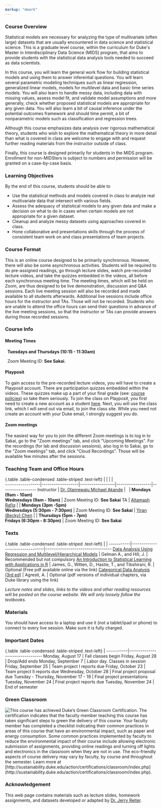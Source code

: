 ```yaml
---
markup: "mmark"
---
```


### Course Overview
Statistical models are necessary for analyzing the type of multivariate (often large) datasets that are usually encountered in data science and statistical science. This is a graduate level course, within the curriculum for Duke's Master in Interdisciplinary Data Science (MIDS) program, that aims to provide students with the statistical data analysis tools needed to succeed as data scientists. 

In this course, you will learn the general work flow for building statistical models and using them to answer inferential questions. You will learn several parametric modeling techniques such as linear regression, generalized linear models, models for multilevel data and basic time series models. You will also learn to handle messy data, including data with missing values, assess model fit, and validate model assumptions and more generally, check whether proposed statistical models are appropriate for any given data. You will also learn a bit of causal inference under the potential outcomes framework and should time permit, a bit of nonparametric models such as classification and regression trees. 

Although this course emphasizes data analysis over rigorous mathematical theory, students who wish to explore the mathematical theory in more detail than what is covered in class are welcome to engage with and request further reading materials from the instructor outside of class.

Finally, this course is designed primarily for students in the MIDS program. Enrollment for non-MIDSters is subject to numbers and permission will be granted on a case-by-case basis.



### Learning Objectives
By the end of this course, students should be able to
- Use the statistical methods and models covered in class to analyze real multivariate data that intersect with various fields. 
- Assess the adequacy of statistical models to any given data and make a decision on what to do in cases when certain models are not appropriate for a given dataset.
- Cleanup and analyze messy datasets using approaches covered in class.
- Hone collaborative and presentations skills through the process of consistent team work on and class presentations of team projects.



### Course Format
This is an online course designed to be primarily synchronous. However, there will also be some asynchronous activities. Students will be required to do pre-assigned readings, go through lecture slides, watch pre-recorded lecture videos, and take the quizzes embedded in the videos, all before each synchronous meeting time. The meeting times, which will be held on Zoom, are thus designed to be live demonstration, discussion and Q&A sessions. Each live meeting session will also be recorded and made available to all students afterwards. Additional live sessions include office hours for the instructor and TAs. Those will not be recorded. Students who are unable to attend the office hours can send their questions in advance of the live meeting sessions, so that the instructor or TAs can provide answers during those recorded sessions.



### Course Info

#### Meeting Times
<font color="#6CA0DC"><i class="fas fa-calendar-alt fa-lg"></i></font> &nbsp; **Tuesdays and Thursdays (10:15 - 11:30am)**

<font color="#6CA0DC"><i class="fas fa-university fa-lg"></i></font> &nbsp; Zoom Meeting ID: **See Sakai**.</font>  

#### Playposit
To gain access to the pre-recorded lecture videos, you will have to create a Playposit account. There are participation quizzes embedded within the videos. These quizzes make up a part of your final grade (see: [course policies](https://ids-702-f20.github.io/Course-Website/policies/)) so take them seriously. To join the class on Playposit, you first need to create a new account as a student [here](https://www.playposit.com/join). Next, you will use the class link, which I will send out via email, to join the class site. While you need not create an account with your Duke email, I strongly suggest you do.
<!-- [here](https://www.playposit.com/join-class/1403540-929415) -->

#### Zoom meetings
The easiest way for you to join the different Zoom meetings is to log in to Sakai, go to the "Zoom meetings" tab, and click "Upcoming Meetings". For the recordings (for lab and discussion sessions), also log in to Sakai, go to the "Zoom meetings" tab, and click "Cloud Recordings". Those will be available few minutes after the sessions.



### Teaching Team and Office Hours 

{.table .table-condensed .table-striped .text-left}
<span></span>     | <span></span>     | <span></span>    | <span></span>    |  <span></span>      
------------------|-------------------|------------------|------------------|------------------ 
Instructor        | [Dr. Olanrewaju Michael Akande](https://akandelanre.github.io.) | <a href="mailto:olanrewaju.akande@duke.edu" title="email"><i class="fa fa-envelope"></i></a> &nbsp; <a href="https://github.com/akandelanre" title="GitHub"><i class="fa fa-github"></i></a> | **Mondays (9am - 10am)** <br />  **Wednesdays (9am - 10am)** | Zoom Meeting ID: **See Sakai**
TA               | [Altamash Rafiq](https://datascience.duke.edu/altamash-rafiq) | <a href="mailto:altamash.rafiq@duke.edu" title="email"><i class="fa fa-envelope"></i></a> | **Mondays (3pm -5pm)** <br />  **Wednesdays (5:30pm - 7:30pm)** | Zoom Meeting ID: **See Sakai**
                 | [Yiran (Becky) Chen](https://datascience.duke.edu/yiran-becky-chen) | <a href="yiran.chen594@duke.edu" title="email"><i class="fa fa-envelope"></i></a> | **Thursdays (5pm - 7pm)** <br />  **Fridays (6:30pm - 8:30pm)** | Zoom Meeting ID: **See Sakai**
                  


### Texts

{.table .table-condensed .table-striped .text-left}
 <span></span>     | <span></span> | <span></span> 
-----------|---------------------------------|----------------------------------
[Data Analysis Using Regression and Multilevel/Hierarchical Models](https://www.amazon.com/gp/product/052168689X/ref=as_li_qf_sp_asin_il_tl?ie=UTF8&camp=1789&creative=9325&creativeASIN=052168689X&linkCode=as2&tag=andrsblog0f-20&linkId=PX5B5V6ZPCT2UIYV) | Gelman A., and Hill, J. | Recommended but not compulsory
[An Introduction to Statistical Learning with Applications in R](http://faculty.marshall.usc.edu/gareth-james/ISL/) | James, G., Witten, D., Hastie, T., and Tibshirani, R. | Optional (Free pdf available online via the link)
[Categorical Data Analysis (3rd ed)](https://find.library.duke.edu/catalog/DUKE005142588) | Agresti, A. | Optional (pdf versions of individual chapters, via Duke library using the link)

*Lecture notes and slides, links to the videos and other reading resources will be posted on the course website. We will only loosely follow the textbooks.*


### Materials

You should have access to a laptop and use it (not a tablet/ipad or phone) to connect to every live session. Make sure it is fully charged.


### Important Dates

{.table .table-condensed .table-striped .text-left}
 <span></span>     | <span></span>
-----------|---------------------------------
Monday, August 17	| Fall classes begin
Friday, August 28	| Drop/Add ends
Monday, September 7 | Labor day. Classes in session
Friday, September 25 | Team project I reports due
Friday, October 23 | Team project II reports due
Wednesday, October 28 | Final project proposal due
Tuesday - Thursday, November 17 - 19 | Final project presentations
Tuesday, November 24 | Final project reports due
Tuesday, November 24 |	End of semester


### Green Classroom

<img style="float: left;" src="/img/DukeGreenClassroomCertification-Logo.png">
This course has achieved Duke’s Green Classroom Certification. The certification indicates that the faculty member teaching this course has taken significant steps to green the delivery of this course. Your faculty member has completed a checklist indicating their common practices in areas of this course that have an environmental impact, such as paper and energy consumption. Some common practices implemented by faculty to reduce the environmental impact of their course include allowing electronic submission of assignments, providing online readings and turning off lights and electronics in the classroom when they are not in use. The eco-friendly aspects of course delivery may vary by faculty, by course and throughout the semester. Learn more at [http://sustainability.duke.edu/action/certifications/classroom/index.php](http://sustainability.duke.edu/action/certifications/classroom/index.php).

### Acknowledgement

This web page contains materials such as lecture slides, homework assignments, and datasets developed or adapted by [Dr. Jerry Reiter](http://www2.stat.duke.edu/~jerry/).

